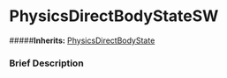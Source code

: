 #  PhysicsDirectBodyStateSW  
#####**Inherits:** [PhysicsDirectBodyState](class_physicsdirectbodystate)

###  Brief Description  

